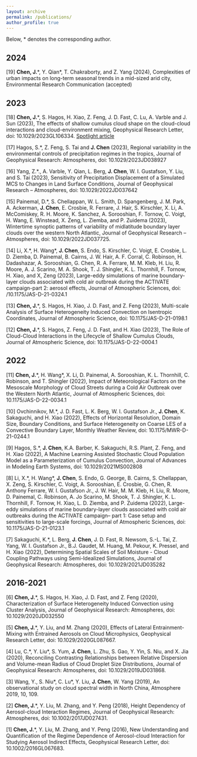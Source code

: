 ```yaml
---
layout: archive
permalink: /publications/
author_profile: true
---
```


Below, * denotes the corresponding author.

2024
---
[19] **Chen, J.**\*, Y. Qian\*, T. Chakraborty, and Z. Yang (2024), Complexities of urban impacts on long-term seasonal trends in a mid-sized arid city, Environmental Research Communication (accepted)

2023
---
[18] **Chen, J.**\*, S. Hagos, H. Xiao, Z. Feng, J. D. Fast, C. Lu, A. Varble and J. Sun (2023), The effects of shallow cumulus cloud shape on the cloud-cloud interactions and cloud-environment mixing, Geophysical Research Letter, doi: 10.1029/2023GL106334. [Spotlight article](https://www.pnnl.gov/publications/whats-cloud-look)

[17] Hagos, S.\*, Z. Feng, S. Tai and **J. Chen** (2023), Regional variability in the environmental controls of precipitation regimes in the tropics, Journal of Geophysical Research: Atmospheres, doi: 10.1029/2023JD038927

[16] Yang, Z.\*., A. Varble, Y. Qian, L. Berg, **J. Chen**, W. I. Gustafson, Y. Liu, and S. Tai (2023), Sensitivity of Precipitation Displacement of a Simulated MCS to Changes in Land Surface Conditions, Journal of Geophysical Research – Atmospheres, doi: 10.1029/2022JD037642

[15] Painemal, D.\*, S. Chellappan, W. L. Smith, D. Spangenberg, J. M. Park, A. Ackerman, **J. Chen**, E. Crosbie, R. Ferrare, J. Hair, S. Kirschler, X. Li, A. McComiskey, R. H. Moore, K. Sanchez, A. Sorooshian, F. Tornow, C. Voigt, H. Wang, E. Winstead, X. Zeng, L. Ziemba, and P. Zuidema (2023), Wintertime synoptic patterns of variability of midlatitude boundary layer clouds over the western North Atlantic, Journal of Geophysical Research – Atmospheres, doi: 10.1029/2022JD037725.

[14] Li, X.\*, H. Wang\*, **J. Chen**, S. Endo, S. Kirschler, C. Voigt, E. Crosbie, L. D. Ziemba, D. Painemal, B. Cairns, J. W. Hair, A. F. Corral, C. Robinson, H. Dadashazar, A. Sorooshian, G. Chen, R. A. Ferrare, M. M. Kleb, H. Liu, R. Moore, A. J. Scarino, M. A. Shook, T. J. Shingler, K. L. Thornhill, F. Tornow, H. Xiao, and X, Zeng (2023), Large-eddy simulations of marine boundary-layer clouds associated with cold air outbreak during the ACTIVATE campaign-part 2: aerosol effects, Journal of Atmospheric Sciences, doi: /10.1175/JAS-D-21-0324.1 

[13] **Chen, J.**\*, S. Hagos, H. Xiao, J. D. Fast, and Z. Feng (2023), Multi-scale Analysis of Surface Heterogeneity Induced Convection on Isentropic Coordinates, Journal of Atmospheric Science, doi: 10.1175/JAS-D-21-0198.1 

[12] **Chen, J.**\*, S. Hagos, Z. Feng, J. D. Fast, and H. Xiao (2023), The Role of Cloud-Cloud Interactions in the Lifecycle of Shallow Cumulus Clouds, Journal of Atmospheric Science, doi: 10.1175/JAS-D-22-0004.1
   
2022
---
[11] **Chen, J.**\*, H. Wang\*, X. Li, D. Painemal, A. Sorooshian, K. L. Thornhill, C. Robinson, and T. Shingler (2022), Impact of Meteorological Factors on the Mesoscale Morphology of Cloud Streets during a Cold Air Outbreak over the Western North Atlantic, Journal of Atmospheric Sciences, doi: 10.1175/JAS-D-22-0034.1

[10] Ovchinnikov, M.\*, J. D. Fast, L. K. Berg, W. I. Gustafson Jr., **J. Chen**, K. Sakaguchi, and H. Xiao (2022), Effects of Horizontal Resolution, Domain Size, Boundary Conditions, and Surface Heterogeneity on Coarse LES of a Convective Boundary Layer, Monthly Weather Review, doi: 10.1175/MWR-D-21-0244.1

[9] Hagos, S.\*, **J. Chen**, K.A. Barber, K. Sakaguchi, R.S. Plant, Z. Feng, and H. Xiao (2022), A Machine Learning Assisted Stochastic Cloud Population Model as a Parameterization of Cumulus Convection, Journal of Advances in Modeling Earth Systems, doi: 10.1029/2021MS002808

[8] Li, X.\*, H. Wang\*, **J. Chen**, S. Endo, G. George, B. Cairns, S. Chellappan, X. Zeng, S. Kirschler, C. Voigt, A. Sorooshian, E. Crosbie, G. Chen, R. Anthony Ferrare, W. I. Gustafson Jr., J. W. Hair, M. M. Kleb, H. Liu, R. Moore, D. Painemal, C. Robinson, A. Jo Scarino, M. Shook, T. J. Shingler, K. L. Thornhill, F. Tornow, H. Xiao, L. D. Ziemba, and P. Zuidema (2022), Large-eddy simulations of marine boundary-layer clouds associated with cold air outbreaks during the ACTIVATE campaign– part 1: Case setup and sensitivities to large-scale forcings, Journal of Atmospheric Sciences, doi: 10.1175/JAS-D-21-0123.1

[7] Sakaguchi, K.\*, L. Berg, **J. Chen**, J. D. Fast, R. Newsom, S.-L. Tai, Z. Yang, W. I. Gustafson Jr., B.J. Gaudet, M. Huang, M. Pekour, K. Pressel, and H. Xiao (2022), Determining Spatial Scales of Soil Moisture - Cloud Coupling Pathways using Semi-Idealized Simulations, Journal of Geophysical Research: Atmospheres, doi: 10.1029/2021JD035282

2016-2021
---
[6] **Chen, J.**\*, S. Hagos, H. Xiao, J. D. Fast, and Z. Feng (2020), Characterization of Surface Heterogeneity Induced Convection using Cluster Analysis, Journal of Geophysical Research: Atmospheres, doi: 10.1029/2020JD032550

[5] **Chen, J.**\*, Y. Liu, and M. Zhang (2020), Effects of Lateral Entrainment-Mixing with Entrained Aerosols on Cloud Microphysics, Geophysical Research Letter, doi: 10.1029/2020GL087667.

[4] Lu, C.\*, Y. Liu\*, S. Yum, **J. Chen**, L. Zhu, S. Gao, Y. Yin, S. Niu, and X. Jia (2020), Reconciling Contrasting Relationships between Relative Dispersion and Volume-mean Radius of Cloud Droplet Size Distributions, Journal of Geophysical Research: Atmospheres, doi: 10.1029/2019JD031868.

[3] Wang, Y., S. Niu\*, C. Lu\*, Y. Liu, **J. Chen**, W. Yang (2019), An observational study on cloud spectral width in North China, Atmosphere 2019, 10, 109.

[2] **Chen, J.**\*, Y. Liu, M. Zhang, and Y. Peng (2018), Height Dependency of Aerosol-cloud Interaction Regimes, Journal of Geophysical Research: Atmospheres, doi: 10.1002/2017JD027431.

[1] **Chen, J.**\*, Y. Liu, M. Zhang, and Y. Peng (2016), New Understanding and Quantification of the Regime Dependence of Aerosol-cloud Interaction for Studying Aerosol Indirect Effects, Geophysical Research Letter, doi: 10.1002/2016GL067683.


